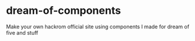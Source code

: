 # dream-of-components
Make your own hackrom official site using components I made for dream of five and stuff
